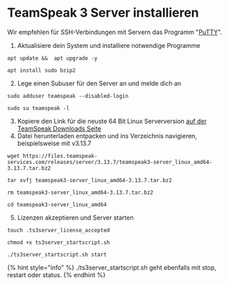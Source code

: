 # TeamSpeak 3 Server installieren

Wir empfehlen für SSH-Verbindungen mit Servern das Programm "[PuTTY](https://www.chiark.greenend.org.uk/\~sgtatham/putty/latest.html)".

1. Aktualisiere dein System und installiere notwendige Programme

```
apt update &&  apt upgrade -y
```

```
apt install sudo bzip2
```

2. Lege einen Subuser für den Server an und melde dich an

```
sudo adduser teamspeak --disabled-login
```

```
sudo su teamspeak -l
```

3. Kopiere den Link für die neuste 64 Bit Linux Serverversion [auf der TeamSpeak Downloads Seite](https://www.teamspeak.com/en/downloads/#server)
4. Datei herunterladen entpacken und ins Verzeichnis navigieren, beispielsweise mit v3.13.7

```
wget https://files.teamspeak-services.com/releases/server/3.13.7/teamspeak3-server_linux_amd64-3.13.7.tar.bz2
```

```
tar xvfj teamspeak3-server_linux_amd64-3.13.7.tar.bz2
```

```
rm teamspeak3-server_linux_amd64-3.13.7.tar.bz2
```

```
cd teamspeak3-server_linux_amd64
```

5. Lizenzen akzeptieren und Server starten

```
touch .ts3server_license_accepted
```

```
chmod +x ts3server_startscript.sh
```

```
./ts3server_startscript.sh start
```

{% hint style="info" %}
./ts3server\_startscript.sh geht ebenfalls mit stop, restart oder status.
{% endhint %}
